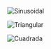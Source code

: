 
![Sinusoidal](https://i.postimg.cc/26bM3H97/CC3-ABE81-CD09-4-FF0-A9-FF-E0197-A558-D8-C.jpg)

![Triangular](https://i.postimg.cc/Prkz86Fr/5-AAE51-B9-AF2-E-49-FD-A194-8-B1-A47-B06-F1-E.jpg)

![Cuadrada](https://i.postimg.cc/Mp20V9Pp/494-BCAE4-4-BCA-45-EF-BCB5-AC4-D39498-A80.jpg)
